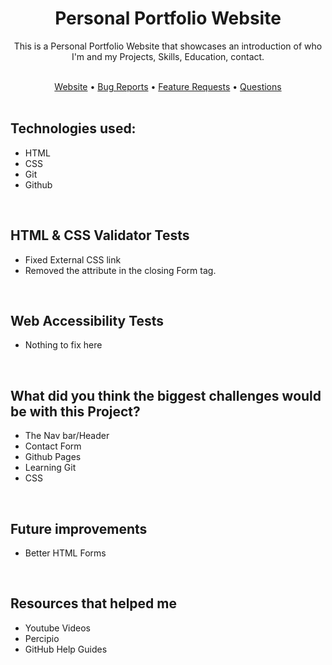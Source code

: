 <h1 align="center">Personal Portfolio Website</h1>
<p align="center">This is a Personal Portfolio Website that showcases an introduction of who I'm and my Projects, Skills, Education, contact.</p> <br/>

<div align="center">
<a href="https://jonydevelops.github.io/">Website</a> • <a href="https://github.com/JonyDevelops/JonyDevelops.github.io/issues">Bug Reports</a> • <a href="https://github.com/JonyDevelops/JonyDevelops.github.io/issues">Feature Requests</a> • <a href="http://github.com/JonyDevelops/JonyDevelops.github.io/issues">Questions</a>
</div>
<br/>

## Technologies used: 

- HTML
- CSS
- Git
- Github
<br/>

## HTML & CSS Validator Tests
- Fixed External CSS link
- Removed the attribute in the closing Form tag.
<br/>

## Web Accessibility Tests
- Nothing to fix here
<br/>

## What did you think the biggest challenges would be with this Project?
- The Nav bar/Header
- Contact Form 
- Github Pages
- Learning Git
- CSS
<br/>

## Future improvements
- Better HTML Forms
<br/>

## Resources that helped me
- Youtube Videos
- Percipio
- GitHub Help Guides
<br/>

   


